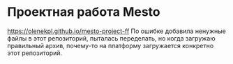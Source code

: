 # Проектная работа Mesto
https://olenekpl.github.io/mesto-project-ff
По ошибке добавила ненужные файлы в этот репозиторий, пыталась переделать, но когда загружаю правильный архив, почему-то на платформу загружается конкретно этот репозиторий.
